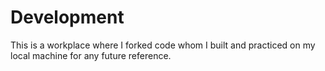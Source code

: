# Development

This is a workplace where I forked code whom I built and practiced on my local machine for any future reference.
